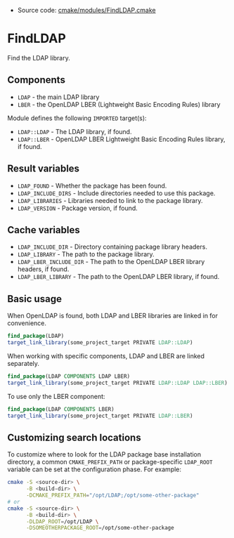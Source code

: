 <!-- This is auto-generated file. -->
* Source code: [cmake/modules/FindLDAP.cmake](https://github.com/petk/php-build-system/blob/master/cmake/cmake/modules/FindLDAP.cmake)

# FindLDAP

Find the LDAP library.

## Components

* `LDAP` - the main LDAP library
* `LBER` - the OpenLDAP LBER (Lightweight Basic Encoding Rules) library

Module defines the following `IMPORTED` target(s):

* `LDAP::LDAP` - The LDAP library, if found.
* `LDAP::LBER` - OpenLDAP LBER Lightweight Basic Encoding Rules library, if
  found.

## Result variables

* `LDAP_FOUND` - Whether the package has been found.
* `LDAP_INCLUDE_DIRS` - Include directories needed to use this package.
* `LDAP_LIBRARIES` - Libraries needed to link to the package library.
* `LDAP_VERSION` - Package version, if found.

## Cache variables

* `LDAP_INCLUDE_DIR` - Directory containing package library headers.
* `LDAP_LIBRARY` - The path to the package library.
* `LDAP_LBER_INCLUDE_DIR` - The path to the OpenLDAP LBER library headers, if
  found.
* `LDAP_LBER_LIBRARY` - The path to the OpenLDAP LBER library, if found.

## Basic usage

When OpenLDAP is found, both LDAP and LBER libraries are linked in for
convenience.

```cmake
find_package(LDAP)
target_link_library(some_project_target PRIVATE LDAP::LDAP)
```

When working with specific components, LDAP and LBER are linked separately.

```cmake
find_package(LDAP COMPONENTS LDAP LBER)
target_link_library(some_project_target PRIVATE LDAP::LDAP LDAP::LBER)
```

To use only the LBER component:

```cmake
find_package(LDAP COMPONENTS LBER)
target_link_library(some_project_target PRIVATE LDAP::LBER)
```

## Customizing search locations

To customize where to look for the LDAP package base
installation directory, a common `CMAKE_PREFIX_PATH` or
package-specific `LDAP_ROOT` variable can be set at
the configuration phase. For example:

```sh
cmake -S <source-dir> \
      -B <build-dir> \
      -DCMAKE_PREFIX_PATH="/opt/LDAP;/opt/some-other-package"
# or
cmake -S <source-dir> \
      -B <build-dir> \
      -DLDAP_ROOT=/opt/LDAP \
      -DSOMEOTHERPACKAGE_ROOT=/opt/some-other-package
```
